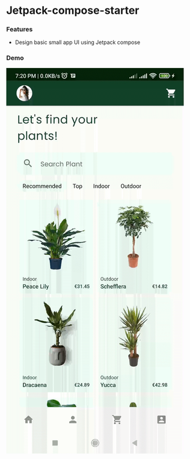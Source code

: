 # Jetpack-compose-starter

### Features

- Design basic small app UI using Jetpack compose


### Demo
![N|](https://raw.githubusercontent.com/muzammilsiddiq/jetpack-compose-starter/master/Jetpack%20Compose.gif)
